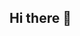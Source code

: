 ## Hi there 👋

<!--
**iiLolaii/iiLolaii** is a ✨ _special_ ✨ repository because its `README.md` (this file) appears on your GitHub profile.

Hello! This is Lola and I'm in class right now

Here are some ideas to get you started:

- 🔭 I’m currently working on ...
- 🌱 I’m currently learning ...
- 👯 I’m looking to collaborate on ...
- 🤔 I’m looking for help with ...
- 💬 Ask me about ...
- 📫 How to reach me: ...
- 😄 Pronouns: ...
- ⚡ Fun fact: ...
-->
